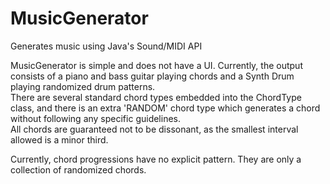 # MusicGenerator
Generates music using Java's Sound/MIDI API

MusicGenerator is simple and does not have a UI. Currently, the output consists of a piano and bass guitar playing chords and a Synth Drum playing randomized drum patterns.  
There are several standard chord types embedded into the ChordType class, and there is an extra 'RANDOM' chord type which generates a chord without following any specific guidelines.  
All chords are guaranteed not to be dissonant, as the smallest interval allowed is a minor third.

Currently, chord progressions have no explicit pattern. They are only a collection of randomized chords.
